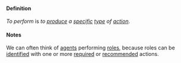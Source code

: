 #### Definition

*To perform* is *to [produce](https://github.com/gcassel/Modular-Organization-Terminology/blob/master/terms/produce.md) a [specific](https://github.com/gcassel/Modular-Organization-Terminology/blob/master/terms/specific.md) [type](https://github.com/gcassel/Modular-Organization-Terminology/blob/master/terms/type.md) of [action](https://github.com/gcassel/Modular-Organization-Terminology/blob/master/terms/act.md)*.

#### Notes

We can often think of [agents](https://github.com/gcassel/Modular-Organizing-Terminology/blob/master/terms/agent.md) performing [roles](https://github.com/gcassel/Modular-Organizing-Terminology/blob/master/terms/role.md), because roles can be [identified](https://github.com/gcassel/Modular-Organizing-Terminology/blob/master/terms/identify.md) with one or more [required](https://github.com/gcassel/Modular-Organizing-Terminology/blob/master/terms/require.md) or [recommended](https://github.com/gcassel/Modular-Organizing-Terminology/blob/master/terms/recommend.md) actions.
